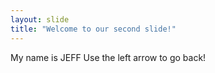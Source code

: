 ```yaml
---
layout: slide
title: "Welcome to our second slide!"
---
```

My name is JEFF
Use the left arrow to go back!
